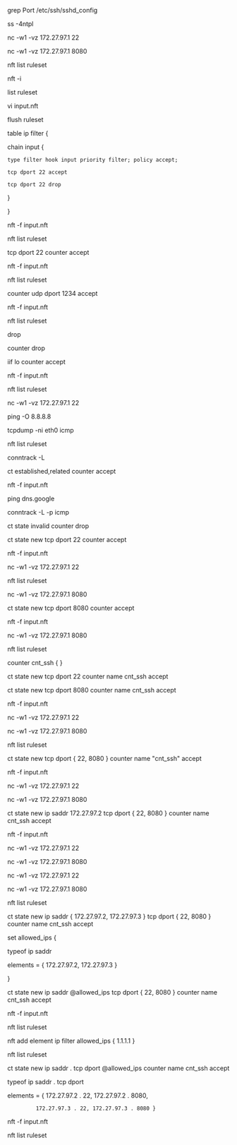 grep Port /etc/ssh/sshd_config

ss -4ntpl

nc -w1 -vz 172.27.97.1 22  

nc -w1 -vz 172.27.97.1 8080  

nft list ruleset  

nft -i  

list ruleset  


vi input.nft  

flush ruleset  

table ip filter {  

  chain input {  
  
    type filter hook input priority filter; policy accept;  
    
    tcp dport 22 accept  
    
    tcp dport 22 drop  
}  

}  

nft -f input.nft  

nft list ruleset  

tcp dport 22 counter accept

nft -f input.nft

nft list ruleset

counter udp dport 1234 accept

nft -f input.nft

nft list ruleset

drop

counter drop

iif lo counter accept

nft -f input.nft

nft list ruleset

nc -w1 -vz 172.27.97.1 22

ping -O 8.8.8.8

tcpdump -ni eth0 icmp

nft list ruleset

conntrack -L

ct established,related counter accept

nft -f input.nft

ping dns.google

conntrack -L -p icmp

ct state invalid counter drop

ct state new tcp dport 22 counter accept 

nft -f input.nft

nc -w1 -vz 172.27.97.1 22

nft list ruleset

nc -w1 -vz 172.27.97.1 8080

ct state new tcp dport 8080 counter accept

nft -f input.nft

nc -w1 -vz 172.27.97.1 8080

nft list ruleset

counter cnt_ssh {
}

ct state new tcp dport 22 counter name cnt_ssh accept

ct state new tcp dport 8080 counter name cnt_ssh accept

nft -f input.nft

nc -w1 -vz 172.27.97.1 22

nc -w1 -vz 172.27.97.1 8080

nft list ruleset

ct state new tcp dport { 22, 8080 } counter name "cnt_ssh" accept

nft -f input.nft

nc -w1 -vz 172.27.97.1 22

nc -w1 -vz 172.27.97.1 8080

ct state new ip saddr 172.27.97.2 tcp dport { 22, 8080 } counter name cnt_ssh accept

nft -f input.nft

nc -w1 -vz 172.27.97.1 22

nc -w1 -vz 172.27.97.1 8080

nc -w1 -vz 172.27.97.1 22

nc -w1 -vz 172.27.97.1 8080

nft list ruleset

ct state new ip saddr { 172.27.97.2, 172.27.97.3 } tcp dport { 22, 8080 } counter name cnt_ssh accept

set allowed_ips {

  typeof ip saddr
  
  elements = { 172.27.97.2, 172.27.97.3 }

}

ct state new ip saddr @allowed_ips tcp dport { 22, 8080 } counter name cnt_ssh accept

nft -f input.nft

nft list ruleset

nft add element ip filter allowed_ips { 1.1.1.1 }

nft list ruleset

ct state new ip saddr . tcp dport @allowed_ips counter name cnt_ssh accept

typeof ip saddr . tcp dport

elements = { 172.27.97.2 . 22, 172.27.97.2 . 8080, 

             172.27.97.3 . 22, 172.27.97.3 . 8080 }

nft -f input.nft

nft list ruleset

